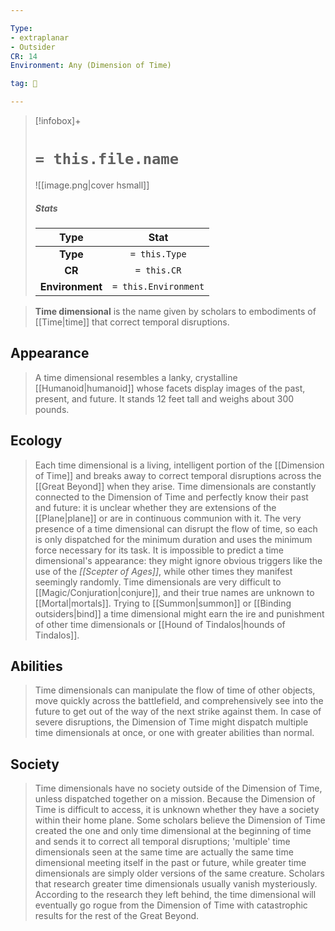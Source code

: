 ```yaml
---

Type:
- extraplanar
- Outsider
CR: 14
Environment: Any (Dimension of Time)

tag: 👹

---
```


> [!infobox]+
> #  `= this.file.name`
> ![[image.png|cover hsmall]]
> ##### Stats
> Type | Stat |
> :---:|:---:|
> **Type** | `= this.Type` |
> **CR** | `= this.CR` |
> **Environment** | `= this.Environment` |



> **Time dimensional** is the name given by scholars to embodiments of [[Time|time]] that correct temporal disruptions.



## Appearance

> A time dimensional resembles a lanky, crystalline [[Humanoid|humanoid]] whose facets display images of the past, present, and future. It stands 12 feet tall and weighs about 300 pounds.


## Ecology

> Each time dimensional is a living, intelligent portion of the [[Dimension of Time]] and breaks away to correct temporal disruptions across the [[Great Beyond]] when they arise. Time dimensionals are constantly connected to the Dimension of Time and perfectly know their past and future: it is unclear whether they are extensions of the [[Plane|plane]] or are in continuous communion with it.
> The very presence of a time dimensional can disrupt the flow of time, so each is only dispatched for the minimum duration and uses the minimum force necessary for its task. It is impossible to predict a time dimensional's appearance: they might ignore obvious triggers like the use of the *[[Scepter of Ages]]*, while other times they manifest seemingly randomly.
> Time dimensionals are very difficult to [[Magic/Conjuration|conjure]], and their true names are unknown to [[Mortal|mortals]]. Trying to [[Summon|summon]] or [[Binding outsiders|bind]] a time dimensional might earn the ire and punishment of other time dimensionals or [[Hound of Tindalos|hounds of Tindalos]].


## Abilities

> Time dimensionals can manipulate the flow of time of other objects, move quickly across the battlefield, and comprehensively see into the future to get out of the way of the next strike against them. In case of severe disruptions, the Dimension of Time might dispatch multiple time dimensionals at once, or one with greater abilities than normal.


## Society

> Time dimensionals have no society outside of the Dimension of Time, unless dispatched together on a mission. Because the Dimension of Time is difficult to access, it is unknown whether they have a society within their home plane.
> Some scholars believe the Dimension of Time created the one and only time dimensional at the beginning of time and sends it to correct all temporal disruptions; 'multiple' time dimensionals seen at the same time are actually the same time dimensional meeting itself in the past or future, while greater time dimensionals are simply older versions of the same creature. Scholars that research greater time dimensionals usually vanish mysteriously. According to the research they left behind, the time dimensional will eventually go rogue from the Dimension of Time with catastrophic results for the rest of the Great Beyond.







